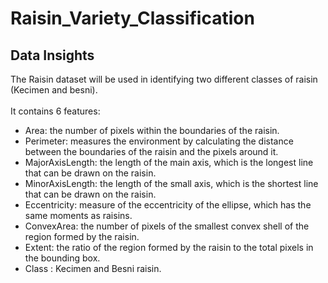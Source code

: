 # Raisin_Variety_Classification

## Data Insights

The Raisin dataset will be used in identifying two different classes of raisin (Kecimen and besni). <br><br>
It contains 6 features:<br>
* Area: the number of pixels within the boundaries of the raisin.
* Perimeter: measures the environment by calculating the distance between the boundaries of the raisin and the pixels around it.
* MajorAxisLength: the length of the main axis, which is the longest line that can be drawn on the raisin.
* MinorAxisLength: the length of the small axis, which is the shortest line that can be drawn on the raisin.
* Eccentricity: measure of the eccentricity of the ellipse, which has the same moments as raisins.
* ConvexArea: the number of pixels of the smallest convex shell of the region formed by the raisin.
* Extent: the ratio of the region formed by the raisin to the total pixels in the bounding box.
* Class : Kecimen and Besni raisin.
